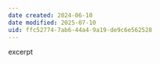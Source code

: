```yaml
---
date created: 2024-06-10
date modified: 2025-07-10
uid: ffc52774-7ab6-44a4-9a19-de9c6e562528
---
```


excerpt

<!-- more -->
